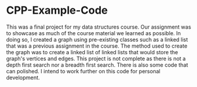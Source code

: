 # CPP-Example-Code

This was a final project for my data structures course.  Our assignment was to showcase as much of the course material we learned as possible.  In doing so, I created a graph using pre-existing classes such as a linked list that was a previous assignment in the course.  The method used to create the graph was to create a linked list of linked lists that would store the graph's vertices and edges.  This project is not complete as there is not a depth first search nor a breadth first search.  There is also some code that can polished.  I intend to work further on this code for personal development.
